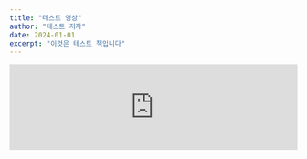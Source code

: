```yaml
---
title: "테스트 영상"
author: "테스트 저자"
date: 2024-01-01
excerpt: "이것은 테스트 책입니다"
---
```




<iframe width="560" height="315" src="https://youtu.be/ww6N-jyjsbw?si=E0sDHEjeJU7jvrT6" frameborder="0" allowfullscreen style="width:100%; height:auto;"></iframe>